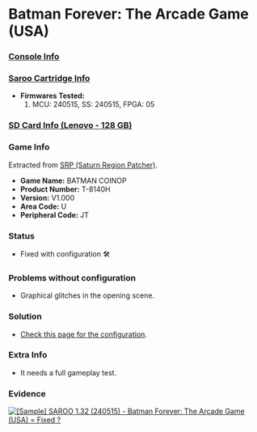 # Batman Forever: The Arcade Game (USA)

### [Console Info](../../../../Info/Consoles/VA13/README.md)

### [Saroo Cartridge Info](../../../../Info/Cartridges/RetroGameParadiseStore/1.32F/README.md)

- <b>Firmwares Tested:</b>
  1. MCU: 240515, SS: 240515, FPGA: 05

### [SD Card Info (Lenovo - 128 GB)](../../../../Info/SdCards/Lenovo/128GB/fat32/README.md)

### Game Info

Extracted from [SRP (Saturn Region Patcher)](https://segaxtreme.net/resources/saturn-region-patcher.81/download).

- <b>Game Name:</b> BATMAN COINOP
- <b>Product Number:</b> T-8140H
- <b>Version:</b> V1.000
- <b>Area Code:</b> U
- <b>Peripheral Code:</b> JT

### Status

- Fixed with configuration :hammer_and_wrench:

### Problems without configuration

- Graphical glitches in the opening scene.

### Solution

- [Check this page for the configuration](https://github.com/williamdsw/saroo-configuration-list/blob/master/U/T-8140H/README.md).

### Extra Info

- It needs a full gameplay test.

### Evidence

[![[Sample] SAROO 1.32 (240515) - Batman Forever: The Arcade Game (USA) = Fixed ?](https://img.youtube.com/vi/er04oyAxO3M/0.jpg)](https://www.youtube.com/watch?v=er04oyAxO3M)
